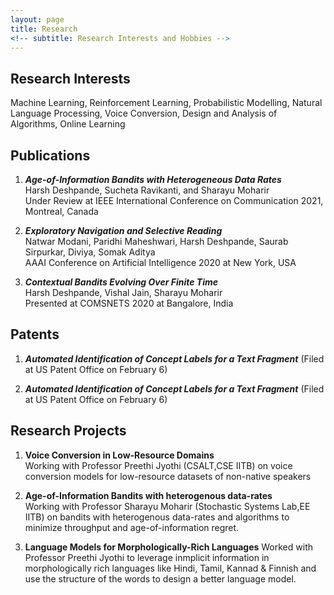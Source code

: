 ```yaml
---
layout: page
title: Research
<!-- subtitle: Research Interests and Hobbies -->
---
```


## Research Interests
Machine Learning, Reinforcement Learning, Probabilistic Modelling, Natural Language Processing, Voice Conversion, Design and Analysis of Algorithms, Online Learning

## Publications

1. ***Age-of-Information Bandits with Heterogeneous Data Rates***  
  Harsh Deshpande, Sucheta Ravikanti, and Sharayu Moharir  
  Under Review at IEEE International Conference on Communication 2021, Montreal, Canada

2. ***Exploratory Navigation and Selective Reading***  
   Natwar Modani, Paridhi Maheshwari, Harsh Deshpande, Saurab Sirpurkar, Diviya, Somak Aditya  
   AAAI Conference on Artificial Intelligence 2020 at New York, USA   

3. ***Contextual Bandits Evolving Over Finite Time***  
  Harsh Deshpande, Vishal Jain, Sharayu Moharir  
  Presented at COMSNETS 2020 at Bangalore, India  

## Patents

1. ***Automated Identification of Concept Labels for a Text Fragment***
(Filed at US Patent Office on February 6)

2. ***Automated Identification of Concept Labels for a Text Fragment***
(Filed at US Patent Office on February 6)

## Research Projects

1. **Voice Conversion in Low-Resource Domains**  
    Working with Professor Preethi Jyothi (CSALT,CSE IITB) on voice conversion models for low-resource datasets of non-native speakers
3. **Age-of-Information Bandits with heterogenous data-rates**  
    Working with Professor Sharayu Moharir (Stochastic Systems Lab,EE IITB) on bandits with heterogenous data-rates and algorithms to minimize throughput and age-of-information regret.

2. **Language Models for Morphologically-Rich Languages**
    Worked with Professor Preethi Jyothi to leverage inmplicit information in morphologically rich languages like Hindi, Tamil, Kannad & Finnish and use the structure of the words to design a better language model.
